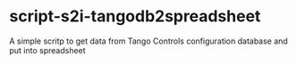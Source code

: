# script-s2i-tangodb2spreadsheet
A simple scritp to get data from Tango Controls configuration database and put into spreadsheet

